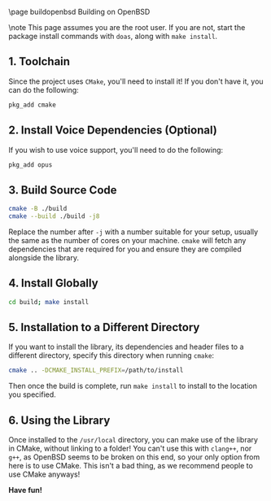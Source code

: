 \page buildopenbsd Building on OpenBSD

\note This page assumes you are the root user. If you are not, start the package install commands with `doas`, along with `make install`.

## 1. Toolchain

Since the project uses `CMake`, you'll need to install it! If you don't have it, you can do the following:

```bash
pkg_add cmake
```

## 2. Install Voice Dependencies (Optional)

If you wish to use voice support, you'll need to do the following:

```bash
pkg_add opus
```

## 3. Build Source Code

```bash
cmake -B ./build
cmake --build ./build -j8
```
    
Replace the number after `-j` with a number suitable for your setup, usually the same as the number of cores on your machine. `cmake` will fetch any dependencies that are required for you and ensure they are compiled alongside the library.

## 4. Install Globally

```bash
cd build; make install
```

## 5. Installation to a Different Directory

If you want to install the library, its dependencies and header files to a different directory, specify this directory when running `cmake`:

```bash
cmake .. -DCMAKE_INSTALL_PREFIX=/path/to/install
```

Then once the build is complete, run `make install` to install to the location you specified.

## 6. Using the Library

Once installed to the `/usr/local` directory, you can make use of the library in CMake, without linking to a folder! You can't use this with `clang++`, nor `g++`, as OpenBSD seems to be broken on this end, so your only option from here is to use CMake. This isn't a bad thing, as we recommend people to use CMake anyways!

**Have fun!**
